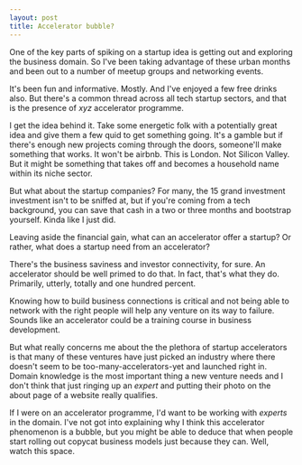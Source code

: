 ```yaml
---
layout: post
title: Accelerator bubble?
---
```


One of the key parts of spiking on a startup idea is getting out and exploring the business domain. So I've been taking advantage of these urban months and been out to a number of meetup groups and networking events.

It's been fun and informative. Mostly. And I've enjoyed a few free drinks also. But there's a common thread across all tech startup sectors, and that is the presence of _xyz_ accelerator programme.

I get the idea behind it. Take some energetic folk with a potentially great idea and give them a few quid to get something going. It's a gamble but if there's enough new projects coming through the doors, someone'll make something that works. It won't be airbnb. This is London. Not Silicon Valley. But it might be something that takes off and becomes a household name within its niche sector.

But what about the startup companies? For many, the 15 grand investment investment isn't to be sniffed at, but if you're coming from a tech background, you can save that cash in a two or three months and bootstrap yourself. Kinda like I just did.

Leaving aside the financial gain, what can an accelerator offer a startup? Or rather, what does a startup need from an accelerator?

There's the business saviness and investor connectivity, for sure. An accelerator should be well primed to do that. In fact, that's what they do. Primarily, utterly, totally and one hundred percent.

Knowing how to build business connections is critical and not being able to network with the right people will help any venture on its way to failure. Sounds like an accelerator could be a training course in business development.

But what really concerns me about the the plethora of startup accelerators is that many of these ventures have just picked an industry where there doesn't seem to be too-many-accelerators-yet and launched right in. Domain knowledge is the most important thing a new venture needs and I don't think that just ringing up an _expert_ and putting their photo on the about page of a website really qualifies.

If I were on an accelerator programme, I'd want to be working with _experts_ in the domain. I've not got into explaining why I think this accelerator phenomenon is a bubble, but you might be able to deduce that when people start rolling out copycat business models just because they can. Well, watch this space.
